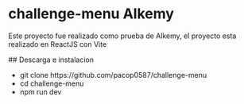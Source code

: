 # challenge-menu Alkemy
<p> Este proyecto fue realizado como prueba de Alkemy, el proyecto esta realizado en ReactJS con Vite </p>
## Descarga e instalacion

<ul>
  <li>git clone https://github.com/pacop0587/challenge-menu </li>
  <li>cd challenge-menu</li>
  <li>npm run dev</li>
</ul>
